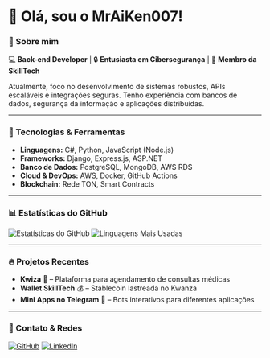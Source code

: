 # 👋 Olá, sou o MrAiKen007!

### 🚀 Sobre mim
💻 **Back-end Developer** | 🔒 **Entusiasta em Cibersegurança** | 🚀 **Membro da SkillTech**

Atualmente, foco no desenvolvimento de sistemas robustos, APIs escaláveis e integrações seguras. Tenho experiência com bancos de dados, segurança da informação e aplicações distribuídas.

---

### 🔧 Tecnologias & Ferramentas
- **Linguagens:** C#, Python, JavaScript (Node.js)
- **Frameworks:** Django, Express.js, ASP.NET
- **Banco de Dados:** PostgreSQL, MongoDB, AWS RDS
- **Cloud & DevOps:** AWS, Docker, GitHub Actions
- **Blockchain:** Rede TON, Smart Contracts

---

### 📊 Estatísticas do GitHub
![Estatísticas do GitHub](https://github-readme-stats.vercel.app/api?username=MrAiKen007&show_icons=true&theme=dark&count_private=true)
![Linguagens Mais Usadas](https://github-readme-stats.vercel.app/api/top-langs/?username=MrAiKen007&layout=compact&theme=dark)

---

### 🔥 Projetos Recentes
- **Kwiza** 🏥 – Plataforma para agendamento de consultas médicas
- **Wallet SkillTech** 💰 – Stablecoin lastreada no Kwanza
- **Mini Apps no Telegram** 🤖 – Bots interativos para diferentes aplicações

---

### 📡 Contato & Redes
[![GitHub](https://img.shields.io/badge/GitHub-MrAiKen007-black?style=for-the-badge&logo=github)](https://github.com/MrAiKen007)
[![LinkedIn](https://img.shields.io/badge/LinkedIn-Visitar-blue?style=for-the-badge&logo=linkedin)](https://www.linkedin.com/in/seu-perfil)